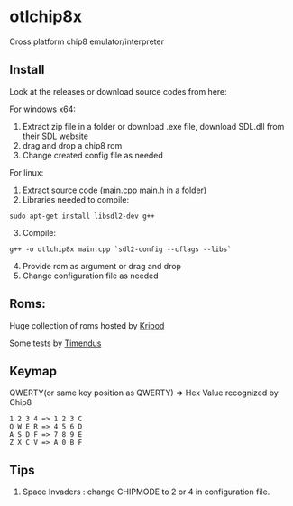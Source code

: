# otlchip8x
Cross platform chip8 emulator/interpreter

## Install
Look at the releases or download source codes from here:

For windows x64:

1) Extract zip file in a folder or download .exe file, download SDL.dll from their SDL website
2) drag and drop a chip8 rom
3) Change created config file as needed

For linux:

1) Extract source code (main.cpp main.h in a folder)
2) Libraries needed to compile: 
```
sudo apt-get install libsdl2-dev g++
```
3) Compile:
```
g++ -o otlchip8x main.cpp `sdl2-config --cflags --libs`
```
4) Provide rom as argument or drag and drop
5) Change configuration file as needed

## Roms:

Huge collection of roms hosted by [Kripod](https://github.com/kripod/chip8-roms)

Some tests by [Timendus](https://github.com/Timendus/chip8-test-suite)
## Keymap
QWERTY(or same key position as QWERTY)  => Hex Value recognized by Chip8
```
1 2 3 4 => 1 2 3 C
Q W E R => 4 5 6 D
A S D F => 7 8 9 E
Z X C V => A 0 B F
```

## Tips
1) Space Invaders : change CHIPMODE to 2 or 4 in configuration file.

